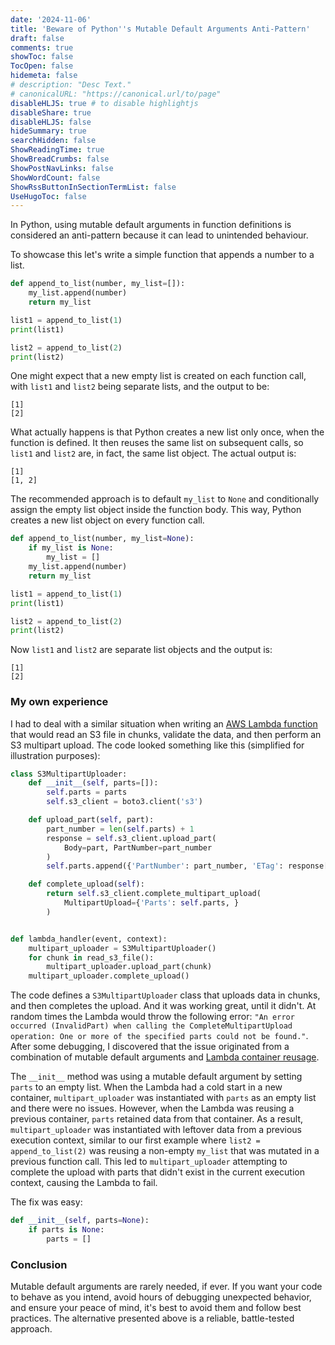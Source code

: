 ```yaml
---
date: '2024-11-06'
title: 'Beware of Python''s Mutable Default Arguments Anti-Pattern'
draft: false
comments: true
showToc: false
TocOpen: false
hidemeta: false
# description: "Desc Text."
# canonicalURL: "https://canonical.url/to/page"
disableHLJS: true # to disable highlightjs
disableShare: true
disableHLJS: false
hideSummary: true
searchHidden: false
ShowReadingTime: true
ShowBreadCrumbs: false
ShowPostNavLinks: false
ShowWordCount: false
ShowRssButtonInSectionTermList: false
UseHugoToc: false
---
```

In Python, using mutable default arguments in function definitions is considered an anti-pattern because it can lead to unintended behaviour.

To showcase this let's write a simple function that appends a number to a list.
```python
def append_to_list(number, my_list=[]):
    my_list.append(number)
    return my_list

list1 = append_to_list(1)
print(list1)

list2 = append_to_list(2)
print(list2)
```

One might expect that a new empty list is created on each function call, with `list1` and `list2` being separate lists, and the output to be:
```
[1]
[2]
```

What actually happens is that Python creates a new list only once, when the function is defined. It then reuses the same list on subsequent calls, so `list1` and `list2` are, in fact, the same list object. The actual output is:
```
[1]
[1, 2]
```

The recommended approach is to default `my_list` to `None` and conditionally assign the empty list object inside the function body. This way, Python creates a new list object on every function call.
```python
def append_to_list(number, my_list=None):
    if my_list is None:
        my_list = []
    my_list.append(number)
    return my_list

list1 = append_to_list(1)
print(list1)

list2 = append_to_list(2)
print(list2)
```

Now `list1` and `list2` are separate list objects and the output is:
```
[1]
[2]
```


### My own experience

I had to deal with a similar situation when writing an [AWS Lambda function](https://docs.aws.amazon.com/lambda/latest/dg/welcome.html) that would read an S3 file in chunks, validate the data, and then perform an S3 multipart upload. The code looked something like this (simplified for illustration purposes):
```python
class S3MultipartUploader:
    def __init__(self, parts=[]):
        self.parts = parts
        self.s3_client = boto3.client('s3')

    def upload_part(self, part):
        part_number = len(self.parts) + 1
        response = self.s3_client.upload_part(
            Body=part, PartNumber=part_number
        )
        self.parts.append({'PartNumber': part_number, 'ETag': response['ETag'], })

    def complete_upload(self):
        return self.s3_client.complete_multipart_upload(
            MultipartUpload={'Parts': self.parts, }
        )


def lambda_handler(event, context):
    multipart_uploader = S3MultipartUploader()
    for chunk in read_s3_file():
        multipart_uploader.upload_part(chunk)
    multipart_uploader.complete_upload()
```

The code defines a `S3MultipartUploader` class that uploads data in chunks, and then completes the upload. And it was working great, until it didn't. At random times the Lambda would throw the following error:
`"An error occurred (InvalidPart) when calling the CompleteMultipartUpload operation: One or more of the specified parts could not be found."`. After some debugging, I discovered that the issue originated from a combination of mutable default arguments and [Lambda container reusage](https://aws.amazon.com/blogs/compute/container-reuse-in-lambda/).

The `__init__` method was using a mutable default argument by setting `parts` to an empty list. When the Lambda had a cold start in a new container, `multipart_uploader` was instantiated with `parts` as an empty list and there were no issues. However, when the Lambda was reusing a previous container, `parts` retained data from that container. As a result, `multipart_uploader` was instantiated with leftover data from a previous execution context, similar to our first example where `list2 = append_to_list(2)` was reusing a non-empty `my_list` that was mutated in a previous function call. This led to `multipart_uploader` attempting to complete the upload with parts that didn't exist in the current execution context, causing the Lambda to fail.

The fix was easy:
```python
def __init__(self, parts=None):
    if parts is None:
        parts = []
```

### Conclusion

Mutable default arguments are rarely needed, if ever. If you want your code to behave as you intend, avoid hours of debugging unexpected behavior, and ensure your peace of mind, it's best to avoid them and follow best practices. The alternative presented above is a reliable, battle-tested approach.
